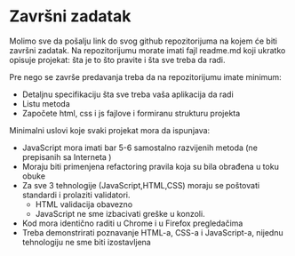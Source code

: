 # Završni zadatak

Molimo sve da pošalju link do svog github repozitorijuma na kojem će biti završni zadatak.
Na repozitorijumu morate imati fajl readme.md koji ukratko opisuje projekat: šta je to što pravite i šta
sve treba da radi.

Pre nego se završe predavanja treba da na repozitorijumu imate minimum:
- Detaljnu specifikaciju šta sve treba vaša aplikacija da radi
- Listu metoda
- Započete html, css i js fajlove i formiranu strukturu projekta

Minimalni uslovi koje svaki projekat mora da ispunjava:
- JavaScript mora imati bar 5-6 samostalno razvijenih metoda (ne prepisanih sa Interneta )
- Moraju biti primenjena refactoring pravila koja su bila obrađena u toku obuke
- Za sve 3 tehnologije (JavaScript,HTML,CSS) moraju se poštovati standardi i prolaziti validatori.
  - HTML validacija obavezno
  - JavaScript ne sme izbacivati greške u konzoli.
- Kod mora identično raditi u Chrome i u Firefox pregledačima
- Treba demonstrirati poznavanje HTML-a, CSS-a i JavaScript-a, nijednu tehnologiju ne sme biti
izostavljena
